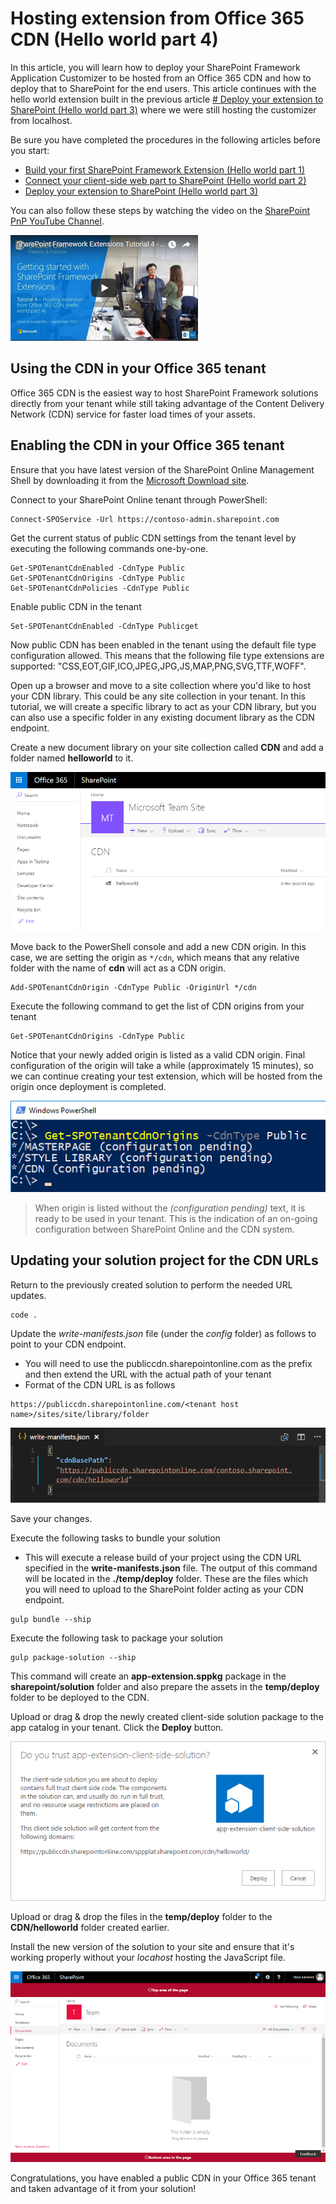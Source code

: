 # Hosting extension from Office 365 CDN (Hello world part 4)

In this article, you will learn how to deploy your SharePoint Framework Application Customizer to be hosted from an Office 365 CDN and how to deploy that to SharePoint for the end users. This article continues with the hello world extension built in the previous article [# Deploy your extension to SharePoint (Hello world part 3)](./using-page-placeholder-with-extensions.md) where we were still hosting the customizer from localhost.

Be sure you have completed the procedures in the following articles before you start:

* [Build your first SharePoint Framework Extension (Hello world part 1)](./build-a-hello-world-extension.md)
* [Connect your client-side web part to SharePoint (Hello world part 2)](./using-page-placeholder-with-extensions.md)
* [Deploy your extension to SharePoint (Hello world part 3)](./serving-your-extension-from-sharepoint.md)

You can also follow these steps by watching the video on the [SharePoint PnP YouTube Channel](https://www.youtube.com/watch?v=oOIHWamPr34&list=PLR9nK3mnD-OXtWO5AIIr7nCR3sWutACpV). 

<a href="https://www.youtube.com/watch?v=nh1qFArXG2Y">
<img src="../../../images/spfx-ext-youtube-tutorial4.png" alt="Screenshot of the YouTube video player for this tutorial" />
</a>

## Using the CDN in your Office 365 tenant
Office 365 CDN is the easiest way to host SharePoint Framework solutions directly from your tenant while still taking advantage of the Content Delivery Network (CDN) service for faster load times of your assets.

## Enabling the CDN in your Office 365 tenant
Ensure that you have latest version of the SharePoint Online Management Shell by downloading it from the [Microsoft Download site](https://www.microsoft.com/en-us/download/details.aspx?id=35588).

Connect to your SharePoint Online tenant through PowerShell:
```
Connect-SPOService -Url https://contoso-admin.sharepoint.com
```

Get the current status of public CDN settings from the tenant level by executing the following commands one-by-one. 
```
Get-SPOTenantCdnEnabled -CdnType Public
Get-SPOTenantCdnOrigins -CdnType Public
Get-SPOTenantCdnPolicies -CdnType Public
```
Enable public CDN in the tenant
```
Set-SPOTenantCdnEnabled -CdnType Publicget
```
Now public CDN has been enabled in the tenant using the default file type configuration allowed. This means that the following file type extensions are supported: "CSS,EOT,GIF,ICO,JPEG,JPG,JS,MAP,PNG,SVG,TTF,WOFF".

Open up a browser and move to a site collection where you'd like to host your CDN library. This could be any site collection in your tenant. In this tutorial, we will create a specific library to act as your CDN library, but you can also use a specific folder in any existing document library as the CDN endpoint.

Create a new document library on your site collection called **CDN** and add a folder named **helloworld** to it.

![helloworld-extension folder in CDN library](../../../images/ext-app-cdn-folder-created.png) 

Move back to the PowerShell console and add a new CDN origin. In this case, we are setting the origin as `*/cdn`, which means that any relative folder with the name of **cdn** will act as a CDN origin.
```
Add-SPOTenantCdnOrigin -CdnType Public -OriginUrl */cdn
```
Execute the following command to get the list of CDN origins from your tenant
```
Get-SPOTenantCdnOrigins -CdnType Public
```
Notice that your newly added origin is listed as a valid CDN origin. Final configuration of the origin will take a while (approximately 15 minutes), so we can continue creating your test extension, which will be hosted from the origin once deployment is completed. 

![List of public origins in tenant](../../../images/ext-app-cdn-origins-pending.png)

> When origin is listed without the *(configuration pending)* text, it is ready to be used in your tenant. This is the indication of an on-going configuration between SharePoint Online and the CDN system. 

## Updating your solution project for the CDN URLs
Return to the previously created solution to perform the needed URL updates.
```
code .
```

Update the *write-manifests.json* file (under the *config* folder) as follows to point to your CDN endpoint. 

* You will need to use the publiccdn.sharepointonline.com as the prefix and then extend the URL with the actual path of your tenant
* Format of the CDN URL is as follows

```
https://publiccdn.sharepointonline.com/<tenant host name>/sites/site/library/folder
```

![Updated write manifest content with path to CDN endpoint](../../../images/ext-app-cdn-write-manifest.png)

Save your changes.

Execute the following tasks to bundle your solution

* This will execute a release build of your project using the CDN URL specified in the **write-manifests.json** file. The output of this command will be located in the **./temp/deploy** folder. These are the files which you will need to upload to the SharePoint folder acting as your CDN endpoint. 

```
gulp bundle --ship
```

Execute the following task to package your solution

```
gulp package-solution --ship
```

This command will create an **app-extension.sppkg** package in the **sharepoint/solution** folder and also prepare the assets in the **temp/deploy** folder to be deployed to the CDN.

Upload or drag & drop the newly created client-side solution package to the app catalog in your tenant. Click the **Deploy** button.

![App Catalog Trust Dialog with path to CDN endpoint](../../../images/ext-app-approve-cdn-address.png)

Upload or drag & drop the files in the **temp/deploy** folder to the **CDN/helloworld** folder created earlier.

Install the new version of the solution to your site and ensure that it's working properly without your *locahost* hosting the JavaScript file.

![Custom header and footer elements rendered in the page](../../../images/ext-app-header-footer-visible.png)

Congratulations, you have enabled a public CDN in your Office 365 tenant and taken advantage of it from your solution!
